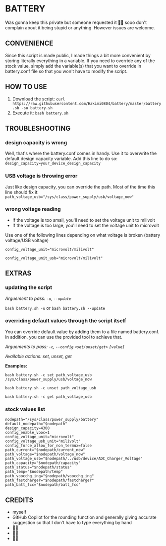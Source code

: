 # BATTERY
Was gonna keep this private but someone requested it 🤷‍♂️ sooo
don't complain about it being stupid or anything.
However issues are welcome.

## CONVENIENCE
Since this script is made public, I made things a bit more convenient by storing literally everything in a variable. If you need to override any of the stock value, simply add the variable(s) that you want to override in battery.conf file so that you won't have to modify the script.

## HOW TO USE
1. Download the script: `curl https://raw.githubusercontent.com/Hakimi0804/battery/master/battery.sh -so battery.sh`
2. Execute it: `bash battery.sh`

## TROUBLESHOOTING
### design capacity is wrong
Well, that's where the battery.conf comes in handy. Use it to overwrite the default design capacity variable. Add this line to do so: `design_capacity=your_device_design_capacity`

### USB voltage is throwing error
Just like design capacity, you can override the path. Most of the time this line should fix it: `path_voltage_usb="/sys/class/power_supply/usb/voltage_now"`

### wrong voltage reading
- If the voltage is too small, you'll need to set the voltage unit to milivolt
- If the voltage is too large, you'll need to set the voltage unit to microvolt

Use one of the following lines depending on what voltage is broken (battery voltage/USB voltage)

`config_voltage_unit="microvolt/milivolt"`

`config_voltage_unit_usb="microvolt/milivolt"`

## EXTRAS
### updating the script
*Arguement to pass: `-u`, `--update`*

`bash battery.sh -u`
or
`bash battery.sh --update`

### overriding default values through the script itself
You can override default value by adding them to a file named battery.conf. In addition, you can use the provided tool to achieve that.

*Arguements to pass: `-c`, `--config` `<set/unset/get>` `[value]`*

*Available actions: set, unset, get*

**Examples:**

`bash battery.sh -c set path_voltage_usb /sys/class/power_supply/usb/voltage_now`

`bash battery.sh -c unset path_voltage_usb`

`bash battery.sh -c get path_voltage_usb`

### stock values list
```
nodepath="/sys/class/power_supply/battery"
default_nodepath="$nodepath"
design_capacity=4300
config_enable_vooc=1
config_voltage_unit="microvolt"
config_voltage_usb_unit="milivolt"
config_force_allow_for_non_termux=false
path_current="$nodepath/current_now"
path_voltage="$nodepath/voltage_now"
path_voltage_usb="$nodepath/../usb/device/ADC_Charger_Voltage"
path_capacity="$nodepath/capacity"
path_status="$nodepath/status"
path_temp="$nodepath/temp"
path_voocchg_ing="$nodepath/voocchg_ing"
path_fastcharger="$nodepath/fastcharger"
path_batt_fcc="$nodepath/batt_fcc"
```

## CREDITS
- myself
- GitHub Copilot for the rounding function and generally giving accurate suggestion so that I don't have to type everything by hand
- 🤷‍♂️
- 🤷‍♂️
- 🤷‍♂️

